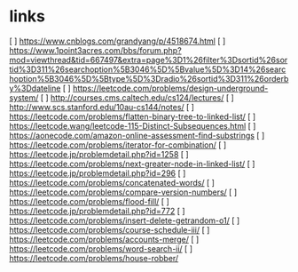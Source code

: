 # links
[ ] https://www.cnblogs.com/grandyang/p/4518674.html
[ ] https://www.1point3acres.com/bbs/forum.php?mod=viewthread&tid=667497&extra=page%3D1%26filter%3Dsortid%26sortid%3D311%26searchoption%5B3046%5D%5Bvalue%5D%3D14%26searchoption%5B3046%5D%5Btype%5D%3Dradio%26sortid%3D311%26orderby%3Ddateline
[ ] https://leetcode.com/problems/design-underground-system/
[ ] http://courses.cms.caltech.edu/cs124/lectures/
[ ] http://www.scs.stanford.edu/10au-cs144/notes/
[ ] https://leetcode.com/problems/flatten-binary-tree-to-linked-list/
[ ] https://leetcode.wang/leetcode-115-Distinct-Subsequences.html
[ ] https://aonecode.com/amazon-online-assessment-find-substrings
[ ] https://leetcode.com/problems/iterator-for-combination/
[ ] https://leetcode.jp/problemdetail.php?id=1258
[ ] https://leetcode.com/problems/next-greater-node-in-linked-list/
[ ] https://leetcode.jp/problemdetail.php?id=296
[ ] https://leetcode.com/problems/concatenated-words/
[ ] https://leetcode.com/problems/compare-version-numbers/
[ ] https://leetcode.com/problems/flood-fill/
[ ] https://leetcode.jp/problemdetail.php?id=772
[ ] https://leetcode.com/problems/insert-delete-getrandom-o1/
[ ] https://leetcode.com/problems/course-schedule-iii/
[ ] https://leetcode.com/problems/accounts-merge/
[ ] https://leetcode.com/problems/word-search-ii/
[ ] https://leetcode.com/problems/house-robber/
